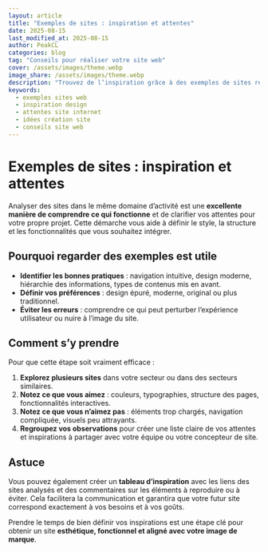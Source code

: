 ```yaml
---
layout: article
title: "Exemples de sites : inspiration et attentes"
date: 2025-08-15
last_modified_at: 2025-08-15
author: PeakCL
categories: blog
tag: "Conseils pour réaliser votre site web"
cover: /assets/images/theme.webp
image_share: /assets/images/theme.webp
description: "Trouvez de l’inspiration grâce à des exemples de sites réussis et définissez vos attentes pour un projet web à votre image."
keywords:
  - exemples sites web
  - inspiration design
  - attentes site internet
  - idées création site
  - conseils site web
---
```


# Exemples de sites : inspiration et attentes

Analyser des sites dans le même domaine d’activité est une **excellente manière de comprendre ce qui fonctionne** et de clarifier vos attentes pour votre propre projet. Cette démarche vous aide à définir le style, la structure et les fonctionnalités que vous souhaitez intégrer.  

## Pourquoi regarder des exemples est utile

- **Identifier les bonnes pratiques** : navigation intuitive, design moderne, hiérarchie des informations, types de contenus mis en avant.  
- **Définir vos préférences** : design épuré, moderne, original ou plus traditionnel.  
- **Éviter les erreurs** : comprendre ce qui peut perturber l’expérience utilisateur ou nuire à l’image du site.  

## Comment s’y prendre

Pour que cette étape soit vraiment efficace :  
1. **Explorez plusieurs sites** dans votre secteur ou dans des secteurs similaires.  
2. **Notez ce que vous aimez** : couleurs, typographies, structure des pages, fonctionnalités interactives.  
3. **Notez ce que vous n’aimez pas** : éléments trop chargés, navigation compliquée, visuels peu attrayants.  
4. **Regroupez vos observations** pour créer une liste claire de vos attentes et inspirations à partager avec votre équipe ou votre concepteur de site.  

## Astuce

Vous pouvez également créer un **tableau d’inspiration** avec les liens des sites analysés et des commentaires sur les éléments à reproduire ou à éviter. Cela facilitera la communication et garantira que votre futur site correspond exactement à vos besoins et à vos goûts.  

Prendre le temps de bien définir vos inspirations est une étape clé pour obtenir un site **esthétique, fonctionnel et aligné avec votre image de marque**.
